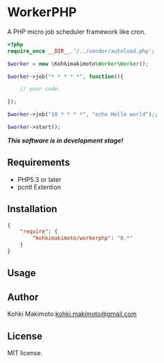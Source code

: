 # WorkerPHP

A PHP micro job scheduler framework like cron.

```php
<?php
require_once __DIR__.'/../vendor/autoload.php';

$worker = new \Kohkimakimoto\Worker\Worker();

$worker->job("* * * * *", function(){

    // your code.

});

$worker->job("10 * * * *", "echo Hello world");;

$worker->start();
```

***This software is in development stage!***

## Requirements

* PHP5.3 or later
* pcntl Extention

## Installation

```json
{
    "require": {
        "kohkimakimoto/workerphp": "0.*"
    }
}
```

## Usage

## Author

Kohki Makimoto <kohki.makimoto@gmail.com>

## License

MIT license.
